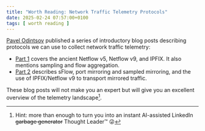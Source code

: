 ```yaml
---
title: "Worth Reading: Network Traffic Telemetry Protocols"
date: 2025-02-24 07:57:00+0100
tags: [ worth reading ]
---
```

[Pavel Odintsov](https://www.linkedin.com/in/podintsov/?ref=pavel.network) published a series of introductory blog posts describing protocols we can use to collect network traffic telemetry:

* [Part 1](https://pavel.network/network-traffic-telemetry-on-modern-routers-part-1/) covers the ancient Netflow v5, Netflow v9, and IPFIX. It also mentions sampling and flow aggregation.
* [Part 2](https://pavel.network/network-traffic-telemetry-on-modern-routers-part-2/) describes sFlow, port mirroring and sampled mirroring, and the use of IPFIX/Netflow v9 to transport mirrored traffic.

These blog posts will not make you an expert but will give you an excellent overview of the telemetry landscape[^TL].

[^TL]: Hint: more than enough to turn you into an instant AI-assisted LinkedIn ~~garbage generator~~ Thought Leader&trade; 😜